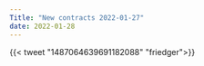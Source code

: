 ```yaml
---
Title: "New contracts 2022-01-27"
date: 2022-01-28
---
```


{{< tweet "1487064639691182088" "friedger">}}

